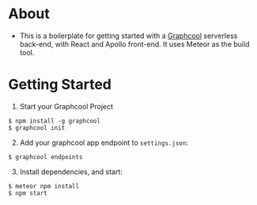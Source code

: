 # About
- This is a boilerplate for getting started with a [Graphcool](http://graph.cool) serverless back-end, with React and Apollo front-end. It uses Meteor as the build tool.

# Getting Started
1) Start your Graphcool Project
```
$ npm install -g graphcool
$ graphcool init
```

2) Add your graphcool app endpoint to `settings.json`:
```
$ graphcool endpoints
```

3) Install dependencies, and start:
```
$ meteor npm install
$ npm start
```
